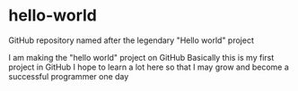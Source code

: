 # hello-world
GitHub repository named after the legendary "Hello world" project

I am making the "hello world" project on GitHub
Basically this is my first project in GitHub
I hope to learn a lot here so that I may grow and become a successful programmer one day
